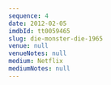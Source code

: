 ```yaml
---
sequence: 4
date: 2012-02-05
imdbId: tt0059465
slug: die-monster-die-1965
venue: null
venueNotes: null
medium: Netflix
mediumNotes: null
---
```


